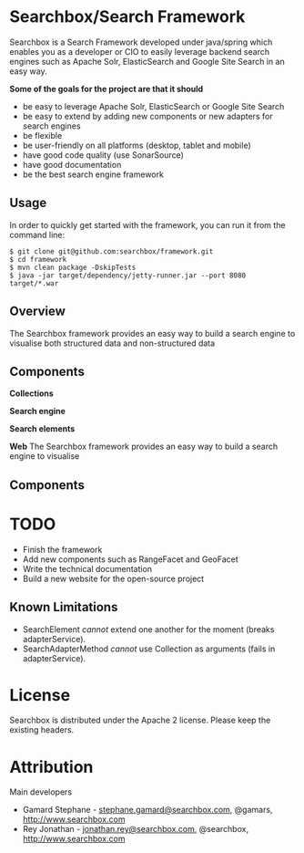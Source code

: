 Searchbox/Search Framework
=========
Searchbox is a Search Framework developed under java/spring which enables you as a developer or CIO to easily leverage backend search engines such as Apache Solr, ElasticSearch and Google Site Search in an easy way.

**Some of the goals for the project are that it should**

* be easy to leverage Apache Solr, ElasticSearch or Google Site Search
* be easy to extend by adding new components or new adapters for search engines
* be flexible
* be user-friendly on all platforms (desktop, tablet and mobile)
* have good code quality (use SonarSource)
* have good documentation
* be the best search engine framework

Usage
---------------
In order to quickly get started with the framework, you can run it from the command line:

```shell
$ git clone git@github.com:searchbox/framework.git
$ cd framework
$ mvn clean package -DskipTests
$ java -jar target/dependency/jetty-runner.jar --port 8080 target/*.war
```

Overview
---------------
The Searchbox framework provides an easy way to build a search engine to visualise both structured data and non-structured data


Components
---------------

**Collections**

**Search engine**

**Search elements**

**Web**
The Searchbox framework provides an easy way to build a search engine to visualise 


Components
---------------

TODO
====
* Finish the framework
* Add new components such as RangeFacet and GeoFacet
* Write the technical documentation
* Build a new website for the open-source project

Known Limitations
-----------------
* SearchElement *cannot* extend one another for the moment (breaks adapterService).
* SearchAdapterMethod *cannot* use Collection as arguments (fails in adapterService).

License
=======
Searchbox is distributed under the Apache 2 license. Please keep the existing headers.

Attribution
======
Main developers
- Gamard Stephane - <stephane.gamard@searchbox.com>, @gamars, http://www.searchbox.com
- Rey Jonathan - <jonathan.rey@searchbox.com>, @searchbox, http://www.searchbox.com